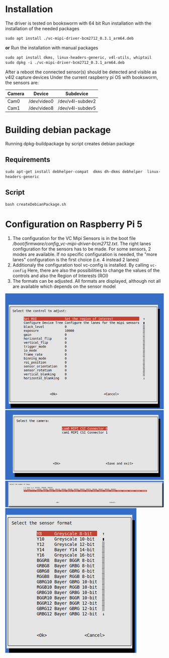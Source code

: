 # Installation
The driver is tested on booksworm with 64 bit
Run installation with the installation of the needed packages 
```
sudo apt install ./vc-mipi-driver-bcm2712_0.3.1_arm64.deb
```
<b>or</b>
Run the installation with manual packages
```
sudo apt install dkms, linux-headers-generic, v4l-utils, whiptail 
sudo dpkg -i ./vc-mipi-driver-bcm2712_0.3.1_arm64.deb
```
After a reboot the connected sensor(s) should be detected and visible as v4l2 capture devices
Under the current raspberry pi OS with booksworm, 
the sensors are:

| Camera   | Device      | Subdevice        |
| -------- | ----------- | ---------------- |
| Cam0     | /dev/video0 | /dev/v4l-subdev2 |
| Cam1     | /dev/video8 | /dev/v4l-subdev5 |


# Building debian package

Running dpkg-buildpackage by script creates debian package

## Requirements
```
sudo apt-get install debhelper-compat  dkms dh-dkms debhelper  linux-headers-generic
```
## Script
```
bash createDebianPackage.sh
```

# Configuration on Raspberry Pi 5

1. The configuration for the VC Mipi Sensors is in the boot file 
<i>/boot/firmware/config_vc-mipi-driver-bcm2712.txt</i>. 
The right lanes configuration for the sensors has to be made. For some sensors, 2 modes are available. 
If no specific configuration is needed, the "more lanes" configuration is the first choice (i.e. 4 instead 2 lanes)
2. Additionaly the configuration tool vc-config is installed. By calling ```vc-config```
Here, there are also the possibilities to change the values of the controls and also the Region of Interests (ROI)
3. The formats can be adjusted. All formats are displayed, although not all are available which depends on the sensor model

![Cam Controls](./docs/whiptail_controls.png "Cam Controls")
![Cam Selection](./docs/whiptail_cam_selection.png "Cam Selection")
![Lanes configuration](./docs/whiptail_lanes_config.png "Lanes configuration")
![Format Selection](./docs/whiptail_format_settings.png "Format settings")

